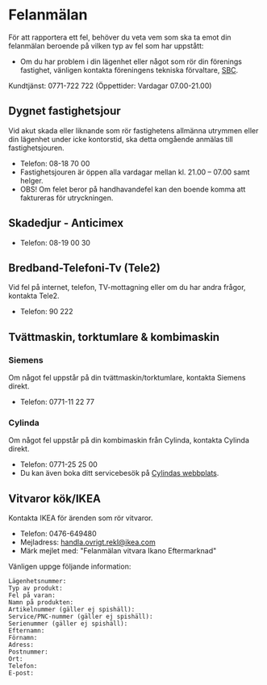 # Felanmälan

För att rapportera ett fel, behöver du veta vem som ska ta emot din felanmälan beroende på vilken typ av fel som har uppstått:

- Om du har problem i din lägenhet eller något som rör din förenings fastighet, vänligen kontakta föreningens tekniska förvaltare, [SBC](https://www.sbc.se).

Kundtjänst: 0771-722 722 (Öppettider: Vardagar 07.00-21.00)

## Dygnet fastighetsjour

Vid akut skada eller liknande som rör fastighetens allmänna utrymmen eller din
lägenhet under icke kontorstid, ska detta omgående anmälas till
fastighetsjouren.

- Telefon: 08-18 70 00
- Fastighetsjouren är öppen alla vardagar mellan kl. 21.00 – 07.00 samt helger.
- OBS! Om felet beror på handhavandefel kan den boende komma att faktureras för utryckningen.

## Skadedjur - Anticimex

- Telefon: 08-19 00 30

## Bredband-Telefoni-Tv (Tele2)

Vid fel på internet, telefon, TV-mottagning eller om du har andra frågor, kontakta Tele2.

- Telefon: 90 222

## Tvättmaskin, torktumlare & kombimaskin

### Siemens

Om något fel uppstår på din tvättmaskin/torktumlare, kontakta Siemens direkt.

- Telefon: 0771-11 22 77

### Cylinda

Om något fel uppstår på din kombimaskin från Cylinda, kontakta Cylinda direkt.

- Telefon: 0771-25 25 00
- Du kan även boka ditt servicebesök på [Cylindas webbplats](http://www.cylinda.se/BokaService).

## Vitvaror kök/IKEA

Kontakta IKEA för ärenden som rör vitvaror.

- Telefon: 0476-649480
- Mejladress: <handla.ovrigt.rekl@ikea.com>
- Märk mejlet med: "Felanmälan vitvara Ikano Eftermarknad"

Vänligen uppge följande information:

```text
Lägenhetsnummer:
Typ av produkt:
Fel på varan:
Namn på produkten:
Artikelnummer (gäller ej spishäll):
Service/PNC-nummer (gäller ej spishäll):
Serienummer (gäller ej spishäll):
Efternamn:
Förnamn:
Adress:
Postnummer:
Ort:
Telefon:
E-post:
```
